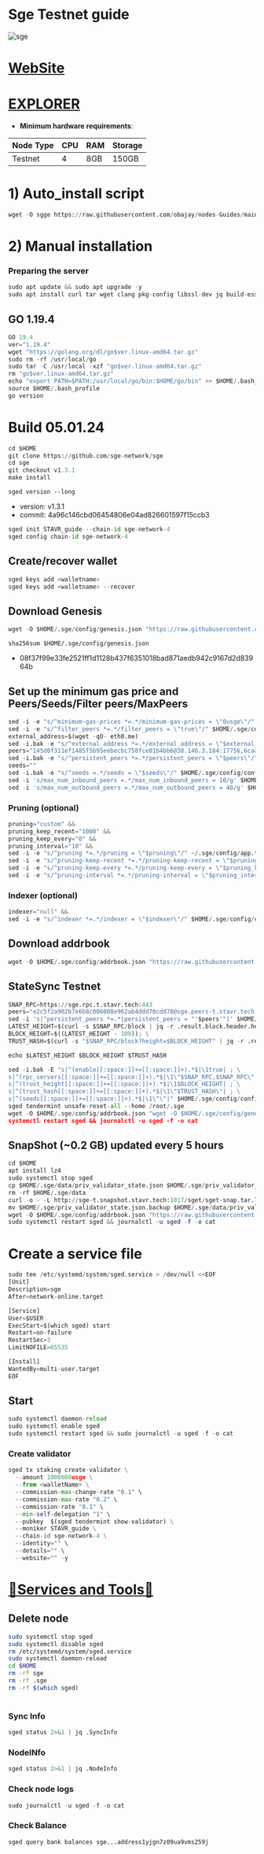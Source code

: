 # Sge Testnet guide

![sge](https://user-images.githubusercontent.com/44331529/203624604-ec312821-11cd-404e-8647-bbbcfddcaf8a.png)

[WebSite](https://sgenetwork.io/)
=
[EXPLORER](https://explorer.stavr.tech/Sge-Testnet/staking)
=

- **Minimum hardware requirements**:

| Node Type |CPU | RAM  | Storage  | 
|-----------|----|------|----------|
| Testnet   |   4|  8GB | 150GB    |


# 1) Auto_install script
```python
wget -O sgge https://raw.githubusercontent.com/obajay/nodes-Guides/main/Projects/SGE/Testnet/sgge && chmod +x sgge && ./sgge
```

# 2) Manual installation

### Preparing the server

```python
sudo apt update && sudo apt upgrade -y
sudo apt install curl tar wget clang pkg-config libssl-dev jq build-essential bsdmainutils git make ncdu gcc git jq chrony liblz4-tool -y
```

## GO 1.19.4

```python
GO 19.4
ver="1.19.4"
wget "https://golang.org/dl/go$ver.linux-amd64.tar.gz"
sudo rm -rf /usr/local/go
sudo tar -C /usr/local -xzf "go$ver.linux-amd64.tar.gz"
rm "go$ver.linux-amd64.tar.gz"
echo "export PATH=$PATH:/usr/local/go/bin:$HOME/go/bin" >> $HOME/.bash_profile
source $HOME/.bash_profile
go version
```

# Build 05.01.24
```python
cd $HOME
git clone https://github.com/sge-network/sge
cd sge
git checkout v1.3.1
make install
```
`sged version --long`
- version: v1.3.1
- commit: 4a96c146cbd06454806e04ad826601597f15ccb3

```python
sged init STAVR_guide --chain-id sge-network-4
sged config chain-id sge-network-4
```    

## Create/recover wallet
```python
sged keys add <walletname>
sged keys add <walletname> --recover
```

## Download Genesis
```python
wget -O $HOME/.sge/config/genesis.json "https://raw.githubusercontent.com/obajay/nodes-Guides/main/Projects/SGE/Testnet/genesis.json"

```
`sha256sum $HOME/.sge/config/genesis.json`
+ 08f37f99e33fe2521ff1d1128b437f6351018bad871aedb942c9167d2d83964b

## Set up the minimum gas price and Peers/Seeds/Filter peers/MaxPeers
```python
sed -i -e "s/^minimum-gas-prices *=.*/minimum-gas-prices = \"0usge\"/" $HOME/.sge/config/app.toml
sed -i -e "s/^filter_peers *=.*/filter_peers = \"true\"/" $HOME/.sge/config/config.toml
external_address=$(wget -qO- eth0.me) 
sed -i.bak -e "s/^external_address *=.*/external_address = \"$external_address:26656\"/" $HOME/.sge/config/config.toml
peers="145d0f311ef1485f5b95eebecbc758fce01b4bb6@38.146.3.184:17756,6caabc35628a51bbf9c80ead303f13b3dfae8674@50.19.180.153:26656,51e4e7b04d2f669f5efa53e8d95891fa04e4c5b9@206.125.33.62:26656,2b4efc999c6aaad3cb2456fa5385f16f90e2c3d2@95.217.106.215:11156,31bda14eacbc1c1c537c4b7c2e8d338a06c8c5fd@57.128.37.47:26656,ef9ac611d9ca1c3a9fae22199f449d7c1082a0d9@65.108.233.109:17756"
sed -i.bak -e "s/^persistent_peers *=.*/persistent_peers = \"$peers\"/" $HOME/.sge/config/config.toml
seeds=""
sed -i.bak -e "s/^seeds =.*/seeds = \"$seeds\"/" $HOME/.sge/config/config.toml
sed -i 's/max_num_inbound_peers =.*/max_num_inbound_peers = 10/g' $HOME/.sge/config/config.toml
sed -i 's/max_num_outbound_peers =.*/max_num_outbound_peers = 40/g' $HOME/.sge/config/config.toml

```
### Pruning (optional)
```python
pruning="custom" &&
pruning_keep_recent="1000" &&
pruning_keep_every="0" &&
pruning_interval="10" &&
sed -i -e "s/^pruning *=.*/pruning = \"$pruning\"/" ~/.sge/config/app.toml &&
sed -i -e "s/^pruning-keep-recent *=.*/pruning-keep-recent = \"$pruning_keep_recent\"/" ~/.sge/config/app.toml &&
sed -i -e "s/^pruning-keep-every *=.*/pruning-keep-every = \"$pruning_keep_every\"/" ~/.sge/config/app.toml &&
sed -i -e "s/^pruning-interval *=.*/pruning-interval = \"$pruning_interval\"/" ~/.sge/config/app.toml
```
### Indexer (optional) 
```python
indexer="null" &&
sed -i -e "s/^indexer *=.*/indexer = \"$indexer\"/" $HOME/.sge/config/config.toml
```

## Download addrbook
```python
wget -O $HOME/.sge/config/addrbook.json "https://raw.githubusercontent.com/obajay/nodes-Guides/main/Projects/SGE/Testnet/addrbook.json"
```
## StateSync Testnet
```python
SNAP_RPC=https://sge.rpc.t.stavr.tech:443
peers="e2c5f2a902b7e6b8c006008e962ab4ddd70cdd78@sge.peers-t.stavr.tech:1146"
sed -i 's|^persistent_peers *=.*|persistent_peers = "'$peers'"|' $HOME/.sge/config/config.toml
LATEST_HEIGHT=$(curl -s $SNAP_RPC/block | jq -r .result.block.header.height); \
BLOCK_HEIGHT=$((LATEST_HEIGHT - 100)); \
TRUST_HASH=$(curl -s "$SNAP_RPC/block?height=$BLOCK_HEIGHT" | jq -r .result.block_id.hash)

echo $LATEST_HEIGHT $BLOCK_HEIGHT $TRUST_HASH

sed -i.bak -E "s|^(enable[[:space:]]+=[[:space:]]+).*$|\1true| ; \
s|^(rpc_servers[[:space:]]+=[[:space:]]+).*$|\1\"$SNAP_RPC,$SNAP_RPC\"| ; \
s|^(trust_height[[:space:]]+=[[:space:]]+).*$|\1$BLOCK_HEIGHT| ; \
s|^(trust_hash[[:space:]]+=[[:space:]]+).*$|\1\"$TRUST_HASH\"| ; \
s|^(seeds[[:space:]]+=[[:space:]]+).*$|\1\"\"|" $HOME/.sge/config/config.toml
sged tendermint unsafe-reset-all --home /root/.sge
wget -O $HOME/.sge/config/addrbook.json "wget -O $HOME/.sge/config/genesis.json "https://raw.githubusercontent.com/obajay/nodes-Guides/main/Projects/SGE/Testnet/genesis.json"
systemctl restart sged && journalctl -u sged -f -o cat
```
## SnapShot (~0.2 GB) updated every 5 hours
```python
cd $HOME
apt install lz4
sudo systemctl stop sged
cp $HOME/.sge/data/priv_validator_state.json $HOME/.sge/priv_validator_state.json.backup
rm -rf $HOME/.sge/data
curl -o - -L http://sge-t.snapshot.stavr.tech:1017/sget/sget-snap.tar.lz4 | lz4 -c -d - | tar -x -C $HOME/.sge --strip-components 2
mv $HOME/.sge/priv_validator_state.json.backup $HOME/.sge/data/priv_validator_state.json
wget -O $HOME/.sge/config/addrbook.json "https://raw.githubusercontent.com/obajay/nodes-Guides/main/SGE/addrbook.json"
sudo systemctl restart sged && journalctl -u sged -f -o cat

```

# Create a service file
```python
sudo tee /etc/systemd/system/sged.service > /dev/null <<EOF
[Unit]
Description=sge
After=network-online.target

[Service]
User=$USER
ExecStart=$(which sged) start
Restart=on-failure
RestartSec=3
LimitNOFILE=65535

[Install]
WantedBy=multi-user.target
EOF
```

## Start
```python
sudo systemctl daemon-reload
sudo systemctl enable sged
sudo systemctl restart sged && sudo journalctl -u sged -f -o cat
```

### Create validator
```python
sged tx staking create-validator \
  --amount 1000000usge \
  --from <walletName> \
  --commission-max-change-rate "0.1" \
  --commission-max-rate "0.2" \
  --commission-rate "0.1" \
  --min-self-delegation "1" \
  --pubkey  $(sged tendermint show-validator) \
  --moniker STAVR_guide \
  --chain-id sge-network-4 \
  --identity="" \
  --details="" \
  --website="" -y
```
[🧩Services and Tools🧩](https://github.com/obajay/StateSync-snapshots/tree/main/Projects/Sge)
=

## Delete node
```bash
sudo systemctl stop sged
sudo systemctl disable sged
rm /etc/systemd/system/sged.service
sudo systemctl daemon-reload
cd $HOME
rm -rf sge
rm -rf .sge
rm -rf $(which sged)
```
#
### Sync Info
```python
sged status 2>&1 | jq .SyncInfo
```
### NodeINfo
```python
sged status 2>&1 | jq .NodeInfo
```
### Check node logs
```python
sudo journalctl -u sged -f -o cat
```
### Check Balance
```python
sged query bank balances sge...address1yjgn7z09ua9vms259j
```
